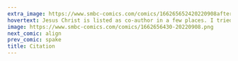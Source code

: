 ```yaml
---
extra_image: https://www.smbc-comics.com/comics/166265652420220908after.png
hovertext: Jesus Christ is listed as co-author in a few places. I tried to find his Erdos Number but couldn't figure it out. 4 Internet Points to anyone who does.
image: https://www.smbc-comics.com/comics/1662656430-20220908.png
next_comic: align
prev_comic: spake
title: Citation
---
```


